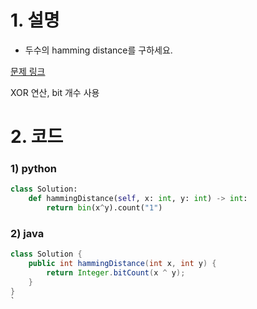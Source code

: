 # 1. 설명
- 두수의 hamming distance를 구하세요.


[문제 링크](https://leetcode.com/problems/hamming-distance/)

XOR 연산, bit 개수 사용

# 2. 코드
### 1) python
```python
class Solution:
    def hammingDistance(self, x: int, y: int) -> int:
        return bin(x^y).count("1")
```

### 2) java
```java
class Solution {
    public int hammingDistance(int x, int y) {
        return Integer.bitCount(x ^ y);
    }
}
`